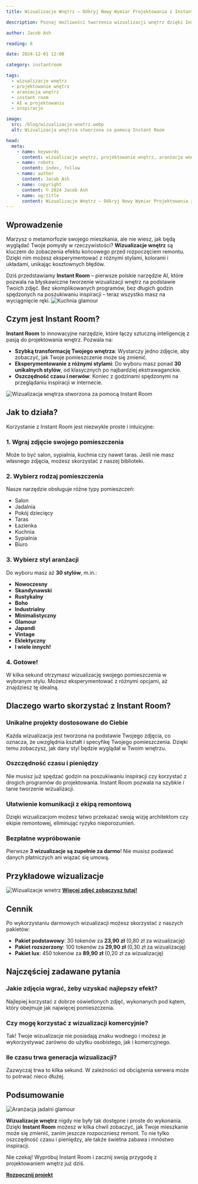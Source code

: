 ```yaml
---
title: Wizualizacje Wnętrz – Odkryj Nowy Wymiar Projektowania z Instant Room

description: Poznaj możliwości tworzenia wizualizacji wnętrz dzięki Instant Room – pierwszemu polskiemu narzędziu AI, które pomoże Ci zaprojektować wymarzone wnętrze w kilka sekund.

author: Jacob Ash

reading: 8

date: 2024-12-01 12:00

category: instantroom

tags:
  - wizualizacje wnętrz
  - projektowanie wnętrz
  - aranżacja wnętrz
  - instant room
  - AI w projektowaniu
  - inspiracje

image:
  src: /blog/wizualizacje-wnetrz.webp
  alt: Wizualizacja wnętrza stworzona za pomocą Instant Room

head:
  meta:
    - name: keywords
      content: wizualizacje wnętrz, projektowanie wnętrz, aranżacja wnętrz, instant room, AI w projektowaniu, inspiracje
    - name: robots
      content: index, follow
    - name: author
      content: Jacob Ash
    - name: copyright
      content: © 2024 Jacob Ash
    - name: og:title
      content: Wizualizacje Wnętrz – Odkryj Nowy Wymiar Projektowania z Instant Room
---
```


## Wprowadzenie

Marzysz o metamorfozie swojego mieszkania, ale nie wiesz, jak będą wyglądać Twoje pomysły w rzeczywistości? **Wizualizacje wnętrz** są kluczem do zobaczenia efektu końcowego przed rozpoczęciem remontu. Dzięki nim możesz eksperymentować z różnymi stylami, kolorami i układami, unikając kosztownych błędów.

Dziś przedstawiamy **Instant Room** – pierwsze polskie narzędzie AI, które pozwala na błyskawiczne tworzenie wizualizacji wnętrz na podstawie Twoich zdjęć. Bez skomplikowanych programów, bez długich godzin spędzonych na poszukiwaniu inspiracji – teraz wszystko masz na wyciągnięcie ręki.
![Kuchnia glamour](/blog/kuchnia-glamour-3.png)
## Czym jest Instant Room?

**Instant Room** to innowacyjne narzędzie, które łączy sztuczną inteligencję z pasją do projektowania wnętrz. Pozwala na:

- **Szybką transformację Twojego wnętrza**: Wystarczy jedno zdjęcie, aby zobaczyć, jak Twoje pomieszczenie może się zmienić.
- **Eksperymentowanie z różnymi stylami**: Do wyboru masz ponad **30 unikalnych stylów**, od klasycznych po najbardziej ekstrawaganckie.
- **Oszczędność czasu i nerwów**: Koniec z godzinami spędzonymi na przeglądaniu inspiracji w internecie.

![Wizualizacja wnętrza stworzona za pomocą Instant Room](/blog/wizualizacje-wnetrz-1.jpg)

## Jak to działa?

Korzystanie z Instant Room jest niezwykle proste i intuicyjne:

### 1. Wgraj zdjęcie swojego pomieszczenia

Może to być salon, sypialnia, kuchnia czy nawet taras. Jeśli nie masz własnego zdjęcia, możesz skorzystać z naszej biblioteki.

### 2. Wybierz rodzaj pomieszczenia

Nasze narzędzie obsługuje różne typy pomieszczeń:

- Salon
- Jadalnia
- Pokój dziecięcy
- Taras
- Łazienka
- Kuchnia
- Sypialnia
- Biuro

### 3. Wybierz styl aranżacji

Do wyboru masz aż **30 stylów**, m.in.:

- **Nowoczesny**
- **Skandynawski**
- **Rustykalny**
- **Boho**
- **Industrialny**
- **Minimalistyczny**
- **Glamour**
- **Japandi**
- **Vintage**
- **Eklektyczny**
- **I wiele innych!**

### 4. Gotowe!

W kilka sekund otrzymasz wizualizację swojego pomieszczenia w wybranym stylu. Możesz eksperymentować z różnymi opcjami, aż znajdziesz tę idealną.

## Dlaczego warto skorzystać z Instant Room?

### Unikalne projekty dostosowane do Ciebie

Każda wizualizacja jest tworzona na podstawie Twojego zdjęcia, co oznacza, że uwzględnia kształt i specyfikę Twojego pomieszczenia. Dzięki temu zobaczysz, jak dany styl będzie wyglądał w Twoim wnętrzu.

### Oszczędność czasu i pieniędzy

Nie musisz już spędzać godzin na poszukiwaniu inspiracji czy korzystać z drogich programów do projektowania. Instant Room pozwala na szybkie i tanie tworzenie wizualizacji.

### Ułatwienie komunikacji z ekipą remontową

Dzięki wizualizacjom możesz łatwo przekazać swoją wizję architektom czy ekipie remontowej, eliminując ryzyko nieporozumień.

### Bezpłatne wypróbowanie

Pierwsze **3 wizualizacje są zupełnie za darmo**! Nie musisz podawać danych płatniczych ani wiązać się umową.

## Przykładowe wizualizacje
![Wizualizacje wnetrz](/blog/wizualizacje-wnetrz-3.jpg)
[**Więcej zdjęć zobaczysz tutaj!**](https://instantroom.pl/#portfolio)

## Cennik

Po wykorzystaniu darmowych wizualizacji możesz skorzystać z naszych pakietów:

- **Pakiet podstawowy**: 30 tokenów za **23,90 zł** (0,80 zł za wizualizację)
- **Pakiet rozszerzony**: 100 tokenów za **29,90 zł** (0,30 zł za wizualizację)
- **Pakiet lux**: 450 tokenów za **89,90 zł** (0,20 zł za wizualizację)

## Najczęściej zadawane pytania

### Jakie zdjęcia wgrać, żeby uzyskać najlepszy efekt?

Najlepiej korzystać z dobrze oświetlonych zdjęć, wykonanych pod kątem, który obejmuje jak najwięcej pomieszczenia.

### Czy mogę korzystać z wizualizacji komercyjnie?

Tak! Twoje wizualizacje nie posiadają znaku wodnego i możesz je wykorzystywać zarówno do użytku osobistego, jak i komercyjnego.

### Ile czasu trwa generacja wizualizacji?

Zazwyczaj trwa to kilka sekund. W zależności od obciążenia serwera może to potrwać nieco dłużej.

## Podsumowanie
![Aranżacja jadalni glamour](/blog/salon-skandynawski-instantroom.png)

**Wizualizacje wnętrz** nigdy nie były tak dostępne i proste do wykonania. Dzięki **Instant Room** możesz w kilka chwil zobaczyć, jak Twoje mieszkanie może się zmienić, zanim jeszcze rozpoczniesz remont. To nie tylko oszczędność czasu i pieniędzy, ale także świetna zabawa i mnóstwo inspiracji.

Nie czekaj! Wypróbuj Instant Room i zacznij swoją przygodę z projektowaniem wnętrz już dziś.

[**Rozpocznij projekt**](https://instantroom.pl/login)
